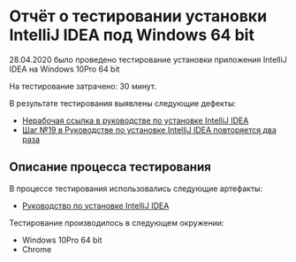 # Отчёт о тестировании установки IntelliJ IDEA под Windows 64 bit 

28.04.2020 было проведено тестирование установки приложения IntelliJ IDEA на Windows 10Pro 64 bit 

На тестирование затрачено: 30 минут.

В результате тестирования выявлены следующие дефекты:
* [Нерабочая ссылка в руководстве по установке IntelliJ IDEA](https://github.com/Gnucheva/-2---Credit-Card-Number-Validator/issues/1)
* [Шаг №19 в Руководстве по установке IntelliJ IDEA повторяется два раза](https://github.com/Gnucheva/-2---Credit-Card-Number-Validator/issues/2)

## Описание процесса тестирования

В процессе тестирования использовались следующие артефакты:
* [Руководство по установке IntelliJ IDEA](https://github.com/netology-code/javaqa-homeworks/blob/master/intro/idea.md)

Тестирование производилось в следующем окружении:
* Windows 10Pro 64 bit 
* Chrome 